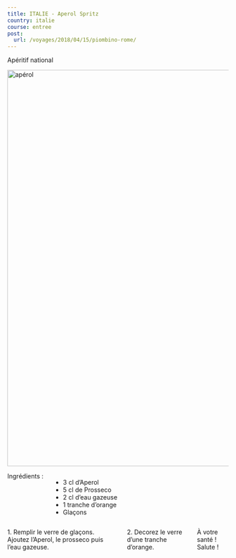 ```yaml
---
title: ITALIE - Aperol Spritz
country: italie
course: entree
post:
  url: /voyages/2018/04/15/piombino-rome/
---
```


<p class="ten columns">
Apéritif national
</p>
<!--fin extrait-->

<p class="sixteen columns first-photo">
    <a href="https://lh3.googleusercontent.com/YEAUr5xsZ0GpxroTvNuoSjOg-9lqHegENHhnn6Dz_ygKcfZnCttJz05wgHwQVF7lOq3PJzNGBH0uzk5-KMqJQ_opDl5sKnvawuPb8fcfskX-7ZqOuJdTnuKKwIOpoVfVL9vNfPdv7fQgLH4QskeR_30guk8cyloTsvBua5Ve81tt5mEUoGi02LB7-n1TSLEGFN4vyw1JSv0an1sA7aCIIg_HaiI2dH3XipsUaUxfQ8ZSi5sOeVtZCvj4osi1sMzgPfDZxAKjHpKnDPKTmFfKZzR_SWdK9xIh1lPNjBr10tgIq_JDO3_3S6v8g22CFDwTu8E32MqgXvsf9_JLwBrPhrsr84TO-19lIx8SvFUm2ADuH04BRH7FIJQIjqzTUpL1gLE3Ju4LNggD00h6dRiAhqqzPPNyOmhXMnDeyvzHPLdnd2SWfaU8VHNJpqbMtFi6D2jhjasLlDjZ6gdkyKObSTOTr983HEHh1tcxPAmAW43D4A5Wzx2uExAtDWhg6-BafAgWfd4nu5l8XTXmLYDgQHBnj9KEaYRqwjY17vkjFm5-prY8WfNOz2BLnNqj31GNn9yiJUGuIyzdM1_JbUK1a-lq6WEzAw7N-NKToj33flsawpDHTN3LW88whhwu_xn3evrUvyNsi4cauGDlS-9fJFTDL0SdHp-r0JKk1BDgxDnoq3l1Mqm3D_eY4gkFLF1L-AhXoCPN12JJMbc02mWn7bLq">
        <img src="https://lh3.googleusercontent.com/YEAUr5xsZ0GpxroTvNuoSjOg-9lqHegENHhnn6Dz_ygKcfZnCttJz05wgHwQVF7lOq3PJzNGBH0uzk5-KMqJQ_opDl5sKnvawuPb8fcfskX-7ZqOuJdTnuKKwIOpoVfVL9vNfPdv7fQgLH4QskeR_30guk8cyloTsvBua5Ve81tt5mEUoGi02LB7-n1TSLEGFN4vyw1JSv0an1sA7aCIIg_HaiI2dH3XipsUaUxfQ8ZSi5sOeVtZCvj4osi1sMzgPfDZxAKjHpKnDPKTmFfKZzR_SWdK9xIh1lPNjBr10tgIq_JDO3_3S6v8g22CFDwTu8E32MqgXvsf9_JLwBrPhrsr84TO-19lIx8SvFUm2ADuH04BRH7FIJQIjqzTUpL1gLE3Ju4LNggD00h6dRiAhqqzPPNyOmhXMnDeyvzHPLdnd2SWfaU8VHNJpqbMtFi6D2jhjasLlDjZ6gdkyKObSTOTr983HEHh1tcxPAmAW43D4A5Wzx2uExAtDWhg6-BafAgWfd4nu5l8XTXmLYDgQHBnj9KEaYRqwjY17vkjFm5-prY8WfNOz2BLnNqj31GNn9yiJUGuIyzdM1_JbUK1a-lq6WEzAw7N-NKToj33flsawpDHTN3LW88whhwu_xn3evrUvyNsi4cauGDlS-9fJFTDL0SdHp-r0JKk1BDgxDnoq3l1Mqm3D_eY4gkFLF1L-AhXoCPN12JJMbc02mWn7bLq=w920-h1354-no"
             width=900
             alt="apérol"/>
    </a>
</p>

<div class="four columns">
<div class="recipe-ingredients">Ingrédients :</div>
<ul>
<li>3 cl d’Aperol</li>
<li>5 cl de Prosseco</li>
<li>2 cl d’eau gazeuse</li>
<li>1 tranche d’orange</li>
<li>Glaçons</li>
</ul>
</div>

<div class="ten columns">
<p>
1. Remplir le verre de glaçons. Ajoutez
l’Aperol, le prosseco puis l’eau gazeuse.
</p>
<p>
2. Decorez le verre d’une tranche
d’orange.
</p>
<p>
À votre santé ! Salute !
</p>
</div>
